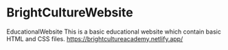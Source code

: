 # BrightCultureWebsite
EducationalWebsite
This is a basic educational website which contain basic HTML and CSS files.
https://brightcultureacademy.netlify.app/
